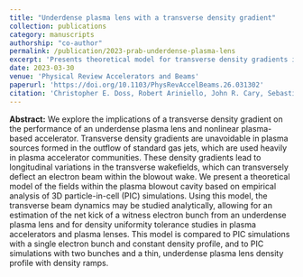 ```yaml
---
title: "Underdense plasma lens with a transverse density gradient"
collection: publications
category: manuscripts
authorship: "co-author"
permalink: /publication/2023-prab-underdense-plasma-lens
excerpt: 'Presents theoretical model for transverse density gradients in underdense plasma lenses based on 3D particle-in-cell simulations, enabling analytical study of beam dynamics and estimation of witness electron bunch deflection for density uniformity tolerance studies in plasma accelerators.'
date: 2023-03-30
venue: 'Physical Review Accelerators and Beams'
paperurl: 'https://doi.org/10.1103/PhysRevAccelBeams.26.031302'
citation: 'Christopher E. Doss, Robert Ariniello, John R. Cary, Sebastien Corde, Henrik Ekerfelt, Elias Gerstmayr, Spencer J. Gessner, Max Gilljohann, Claire Hansel, Bernhald Hidding, Mark J. Hogan, Alexander Knetsch, Valentina Lee, Ken A. Marsh, Brendan O'Shea, Pablo San Miguel Claveria, Douglas Storey, Andrew Sutherland, Chaojie Zhang, Michael D. Litos, "Underdense plasma lens with a transverse density gradient," <i>Phys. Rev. Accel. Beams</i> 26, 031302 (2023).'
---
```


**Abstract:**
We explore the implications of a transverse density gradient on the performance of an underdense plasma lens and nonlinear plasma-based accelerator. Transverse density gradients are unavoidable in plasma sources formed in the outflow of standard gas jets, which are used heavily in plasma accelerator communities. These density gradients lead to longitudinal variations in the transverse wakefields, which can transversely deflect an electron beam within the blowout wake. We present a theoretical model of the fields within the plasma blowout cavity based on empirical analysis of 3D particle-in-cell (PIC) simulations. Using this model, the transverse beam dynamics may be studied analytically, allowing for an estimation of the net kick of a witness electron bunch from an underdense plasma lens and for density uniformity tolerance studies in plasma accelerators and plasma lenses. This model is compared to PIC simulations with a single electron bunch and constant density profile, and to PIC simulations with two bunches and a thin, underdense plasma lens density profile with density ramps.
